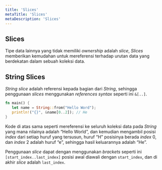 ```yaml
---
title: 'Slices'
metaTitle: 'Slices'
metaDescription: 'Slices'
---
```


## Slices

Tipe data lainnya yang tidak memiliki _ownership_ adalah _slice_, _Slices_ memberikan kemudahan untuk mereferensi terhadap urutan data yang berdekatan dalam sebuah koleksi data.  

## String Slices

_String slice_ adalah referensi kepada bagian dari _String_, sehingga penggunaan _slices_ menggunakan _references syntax_ seperti ini `&[..]`.

```rust
fn main() {
   let name = String::from("Hello Word");
   println!("{}", &name[0..2]); // He
}
```

Kode di atas sama seperti mereferensi ke seluruh koleksi data pada _String_ yang mana nilainya adalah “Hello World”, dan kemudian mengambil posisi _index_ dari setiap huruf yang tersusun, huruf “H” posisinya berada _index_ 0, dan _index_ 2 adalah huruf “e”, sehingga hasil keluarannya adalah “He”.

Penggunaan _slice_ dapat dengan menggunakan _brackets_ seperti ini `[start_index..last_index]` posisi awal diawali dengan `start_index`, dan di akhir _slice_ adalah `last_index`.

